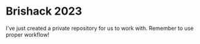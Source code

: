 # Brishack 2023

I've just created a private repository for us to work with. Remember to use proper workflow!